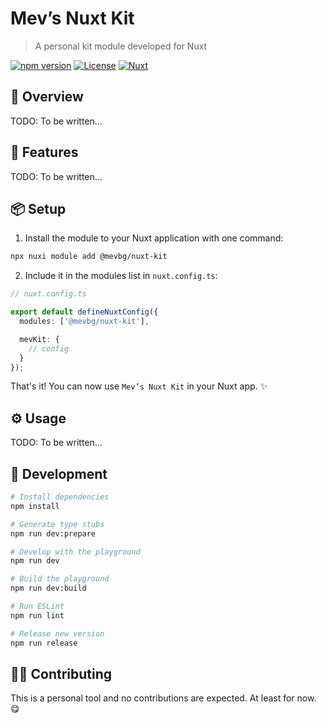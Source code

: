 # Mev’s Nuxt Kit

> A personal kit module developed for Nuxt

[![npm version][npm-version-src]][npm-version-href]
[![License][license-src]][license-href]
[![Nuxt][nuxt-src]][nuxt-href]

## 🎯 Overview

TODO: To be written…

## 🚀 Features

TODO: To be written…

## 📦 Setup

1. Install the module to your Nuxt application with one command:

```bash
npx nuxi module add @mevbg/nuxt-kit
```

2. Include it in the modules list in `nuxt.config.ts`:

```ts
// nuxt.config.ts

export default defineNuxtConfig({
  modules: ['@mevbg/nuxt-kit'],

  mevKit: {
    // config
  }
});
```

That's it!
You can now use `Mev’s Nuxt Kit` in your Nuxt app. ✨

## ⚙️ Usage

TODO: To be written…

## 🔧 Development

```bash
# Install dependencies
npm install

# Generate type stubs
npm run dev:prepare

# Develop with the playground
npm run dev

# Build the playground
npm run dev:build

# Run ESLint
npm run lint

# Release new version
npm run release
```

## 🤝🏻 Contributing

This is a personal tool and no contributions are expected.
At least for now. 😋

<!-- Badges -->

[npm-version-src]: https://img.shields.io/npm/v/%40mevbg%2Fnuxt-kit/latest.svg?style=flat&colorA=020420&colorB=00DC82
[npm-version-href]: https://npmjs.com/package/@mevbg/nuxt-kit
[license-src]: https://img.shields.io/npm/l/@mevbg/nuxt-kit.svg?style=flat&colorA=020420&colorB=00DC82
[license-href]: https://github.com/mevbg/nuxt-kit/blob/main/LICENSE
[nuxt-src]: https://img.shields.io/badge/Nuxt-020420?logo=nuxt.js
[nuxt-href]: https://nuxt.com
